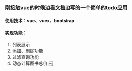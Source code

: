 ### 刚接触vue的时候边看文档边写的一个简单的todo应用
#### 使用技术：vue、vuex、bootstrap
#### 实现功能：
1. 列表展示
2. 添加、删除功能
3. 过滤查询功能
4. 动态计算图书总价
￼
